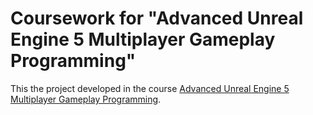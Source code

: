 # Coursework for "Advanced Unreal Engine 5 Multiplayer Gameplay Programming"

This the project developed in the course [Advanced Unreal Engine 5 Multiplayer Gameplay Programming](https://www.udemy.com/course/advanced-unreal-engine-5-multiplayer-gameplay-programming).
